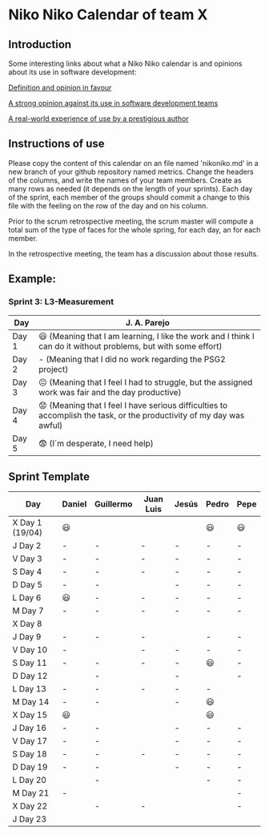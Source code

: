 # Niko Niko Calendar of team X
## Introduction
Some interesting links about what a Niko Niko calendar is and opinions about its use in software development:

[Definition and opinion in favour](https://blog.teammood.com/2018/07/24/evaluating-your-teams-health-with-the-niko-niko-calendar.html?utm_source=google&utm_medium=cpc&utm_campaign=blog-niko-niko&utm_content=niko-niko&utm_term=niko%20niko%20calendar&gclid=Cj0KCQjwsYb0BRCOARIsAHbLPhGYfc7zpSwEDx8KE3VjlsTyy1M1F8O8lxyOPWQTpjf71RjXeD5rgWsaAmEhEALw_wcB)

[A strong opinion against its use in software development teams](https://www.tinypulse.com/blog/sk-niko-niko-calendar-workplace-morale)

[A real-world experience of use by a prestigious author](https://www.javiergarzas.com/2015/05/calendarios-niko-niko.html)
## Instructions of use
Please copy the content of this calendar on an file named 'nikoniko.md' in a new branch of your github repository named metrics.
Change the headers of the columns, and write the names of your team members.
Create as many rows as needed (it depends on the length of your sprints).
Each day of the sprint, each member of the groups should commit a change to this file with the feeling on the row of the day and on his column. 

Prior to the scrum retrospective meeting, the scrum master will compute a total sum of the type of faces for the whole spring, for each day, an for each member.

In the retrospective meeting, the team has a discussion about those results.

## Example:

### Sprint 3: L3-Measurement 

| Day           | J. A. Parejo  |
| ------------- | ------------- |
| Day 1         |    :smiley: (Meaning that I am learning, I like the work and I think I can do it without problems, but with some effort) |
| Day 2         |    - (Meaning that I did no work regarding the PSG2 project)           |
| Day 3         |    :neutral_face:  (Meaning that I feel I had to struggle, but the assigned work was fair and the day productive)          |:fearful:
| Day 4         |    :worried: (Meaning that I feel I have serious difficulties to accomplish the task, or the productivity of my day was awful)           |
| Day 5         |    :fearful:   (I´m desperate, I need help)        |


## Sprint Template

| Day             | Daniel         | Guillermo       | Juan Luis      | Jesús          | Pedro          | Pepe              |
| -------------   | -------------  | ------------    | -------------  | -------------  | -------------  | -------------     |
| X Day 1 (19/04) |  :smiley:      |                 |                |                |     :smiley:      |       :smiley:    |
| J Day 2         |      -         |      -         |       -         |       -         |       -         |        -        |
| V Day 3         |       -        |       -        |       -         |       -         |        -        |        -        |
| S Day 4         |        -       |       -       |        -        |       -         |         -        |        -        |
| D Day 5         |        -       |       -        |                |       -         |         -        |        -        |
| L Day 6         |     :smiley:   |       -        |       -         |       -         |        -         |       -         |
| M Day 7         |      -         |       -        |      -        |       -         |        -         |       -         |
| X Day 8         |                |                |               |                 |                  |                 |
| J Day 9         |      -         |       -        |  -            |                 |        -         |       -         |
| V Day 10        |      -         |                |     -        |        -        |        -         |       -         |
| S Day 11        |     -          |       -        |       -         |        -        |    :smiley:      |       -         |
| D Day 12        |                |       -        |               |        -       |                   |        -         |
| L Day 13        |      -         |       -        |   -            |       -        |          -        |                 |
| M Day 14        |      -         |       -        |                 |       -        |    :smiley:       |                |
| X Day 15        |     :smiley:   |                |                 |                |   :smiley:      |                |
| J Day 16        |      -         |      -         |                 |       -        |         -       |       -         |
| V Day 17        |      -         |       -        |                 |        -       |        -        |       -         |
| S Day 18        |      -         |       -        |      -          |         -      |        -        |        -        |
| D Day 19        |      -         |       -        |                 |          -     |        -        |          -      |
| L Day 20        |                |       -        |                |                 |         -       |       -         |
| M Day 21        |      -         |                |                 |                 |                |        -        |    
| X Day 22        |                |        -       |       -         |                |                |        -        |
| J Day 23        |                |                |                 |                |                 |                 |


